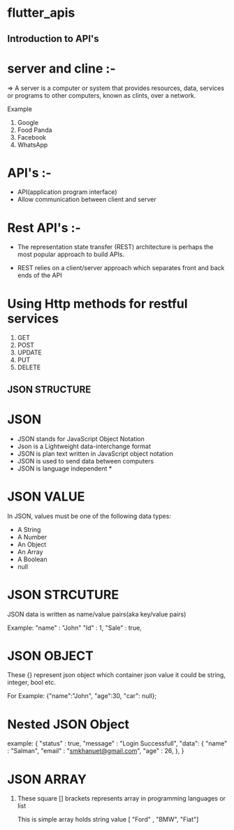 # flutter_apis

## Introduction to API's 

# server and cline :- 
=> A server is a computer or system that provides resources, data, services or programs to other computers, known as clints, over a network.

Example 
1. Google
2. Food Panda
3. Facebook
4. WhatsApp

# API's :- 
* API(application program interface)
* Allow communication between client and server

# Rest API's :- 
* The representation state transfer (REST) architecture is perhaps the most popular approach to build APIs.

* REST relies on a client/server approach which separates front and back ends of the API

# Using Http methods for restful services
1. GET
2. POST
3. UPDATE
4. PUT
5. DELETE

## JSON STRUCTURE 

# JSON
* JSON stands for JavaScript Object Notation 
* Json is a Lightweight data-interchange format
* JSON is plan text written in JavaScript object notation
* JSON is used to send data between computers
* JSON is language independent *

# JSON VALUE
In JSON, values must be one of the following data types:
* A String
* A Number
* An Object 
* An Array
* A Boolean
* null

# JSON STRCUTURE

JSON data is written as name/value pairs(aka key/value pairs)

  Example:
    "name" : "John"
    "Id" : 1,
    "Sale" : true,

# JSON OBJECT 

These {} represent json object which container json value it could be  string, integer, bool etc.

   For Example:
    {"name":"John", "age":30, "car": null};


# Nested JSON Object 

example:
   {
    "status" : true,
    "message" : "Login Successfull",
    "data": {
        "name" : "Salman",
        "email" : "smkhanuet@gmail.com",
        "age" : 26,
      },
   }

# JSON ARRAY

1. These square [] brackets represents array in programming languages or list 

    This is simple array holds string value
    [ "Ford" , "BMW", "Fiat"]









